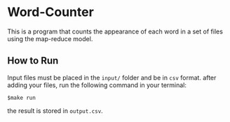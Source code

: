 # Word-Counter
This is a program that counts the appearance of each word in a set of files using the map-reduce model.

## How to Run
Input files must be placed in the ```input/``` folder and be in ```csv``` format. after adding your files, run the following command in your terminal:
```
$make run
```
the result is stored in ```output.csv```.